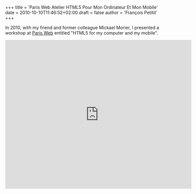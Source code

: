 +++
title = 'Paris Web Atelier HTML5 Pour Mon Ordinateur Et Mon Mobile'
date = 2010-10-10T11:46:52+02:00
draft = false
author = 'François Petitit'
+++

In 2010, with my friend and former colleague Mickael Morier, I presented a workshop at [Paris Web](https://www.paris-web.fr/) entitled "HTML5 for my computer and my mobile".

<iframe src="http://www.dailymotion.com/embed/video/xh43oe?logo=0" width="594" height="475" frameborder="0"></iframe>